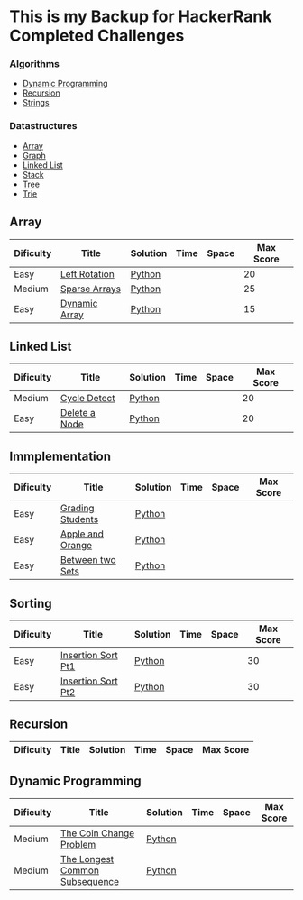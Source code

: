 # This is my Backup for HackerRank Completed Challenges

### Algorithms
* [Dynamic Programming](https://github.com/RamboBambo/Hacker_Rank#dynamic-programming)
* [Recursion](https://github.com/RamboBambo/Hacker_Rank#greedy)
* [Strings](https://github.com/RamboBambo/Hacker_Rank#string)

### Datastructures
* [Array](https://github.com/RamboBambo/Hacker_Rank#array)
* [Graph](https://github.com/RamboBambo/Hacker_Rank#graph)
* [Linked List](https://github.com/RamboBambo/Hacker_Rank#linked-list)
* [Stack](https://github.com/RamboBambo/Hacker_Rank#stack)
* [Tree](https://github.com/RamboBambo/Hacker_Rank#tree)
* [Trie](https://github.com/RamboBambo/Hacker_Rank#trie)

## Array
| Dificulty | Title                                                                                   | Solution                                                                                               | Time | Space | Max Score |
|-----------|-----------------------------------------------------------------------------------------|--------------------------------------------------------------------------------------------------------|------|-------|-----------|
| Easy      | [Left Rotation](https://www.hackerrank.com/challenges/ctci-array-left-rotation/problem) | [Python](https://github.com/RamboBambo/Hacker_Rank/blob/master/Data_Structures/Array/Left_Rotation.py) |      |       | 20        |
| Medium    | [Sparse Arrays](https://www.hackerrank.com/challenges/sparse-arrays/problem)            | [Python](https://github.com/RamboBambo/Hacker_Rank/blob/master/Data_Structures/Array/Sparse_Arrays.py) |      |       | 25        |
| Easy      | [Dynamic Array](https://www.hackerrank.com/challenges/sparse-arrays/problem)            | [Python](https://github.com/RamboBambo/Hacker_Rank/blob/master/Data_Structures/Array/Dynamic_Array.py) |      |       | 15        |

## Linked List
| Dificulty | Title                                                                                                       | Solution                                                                                                       | Time | Space | Max Score |
|-----------|-------------------------------------------------------------------------------------------------------------|----------------------------------------------------------------------------------------------------------------|------|-------|-----------|
| Medium    | [Cycle Detect](https://www.hackerrank.com/challenges/detect-whether-a-linked-list-contains-a-cycle/problem) | [Python](https://github.com/RamboBambo/Hacker_Rank/blob/master/Data_Structures/Linked_List/Cycle_Detection.py) |      |       | 20        |
| Easy      | [Delete a Node](https://www.hackerrank.com/challenges/delete-a-node-from-a-linked-list/problem)             | [Python](https://github.com/RamboBambo/Hacker_Rank/blob/master/Data_Structures/Linked_List/Delete_a_Node.py)   |      |       | 20        |
 
## Immplementation
| Dificulty | Title                                                                              | Solution                                                                                           | Time | Space | Max Score |
|-----------|------------------------------------------------------------------------------------|----------------------------------------------------------------------------------------------------|------|-------|-----------|
| Easy      | [Grading Students](https://www.hackerrank.com/challenges/grading/problem)          | [Python](https://github.com/RamboBambo/Hacker_Rank/blob/master/Implementation/Grading_Students.py) |      |       |           |
| Easy      | [Apple and Orange](https://www.hackerrank.com/challenges/apple-and-orange/problem) | [Python](https://github.com/RamboBambo/Hacker_Rank/blob/master/Implementation/Apple_and_Orange.py) |      |       |           |
| Easy      | [Between two Sets](https://www.hackerrank.com/challenges/between-two-sets/problem) | [Python](https://github.com/RamboBambo/Hacker_Rank/blob/master/Implementation/Between_Two_Sets.py) |      |       |           |

## Sorting
| Dificulty | Title                  | Solution                                                                                                 | Time | Space | Max Score |
|-----------|------------------------|----------------------------------------------------------------------------------------------------------|------|-------|-----------|
| Easy      | [Insertion Sort Pt1]() | [Python](https://github.com/RamboBambo/Hacker_Rank/blob/master/Algorithms/Sorting/Insertion_Sort_Pt1.py) |      |       | 30        |
| Easy      | [Insertion Sort Pt2]() | [Python](https://github.com/RamboBambo/Hacker_Rank/blob/master/Algorithms/Sorting/Insertion_Sort_Pt2.py) |      |       | 30        |

## Recursion
| Dificulty | Title | Solution | Time | Space | Max Score |
|-----------|-------|----------|------|-------|-----------|

## Dynamic Programming
| Dificulty | Title                                                                                       | Solution                                                                                                            | Time | Space | Max Score |
|-----------|---------------------------------------------------------------------------------------------|---------------------------------------------------------------------------------------------------------------------|------|-------|-----------|
| Medium    | [The Coin Change Problem](https://www.hackerrank.com/challenges/coin-change/problem)        | [Python](https://github.com/RamboBambo/Hacker_Rank/blob/master/Data_Structures/Array/The_Coin_Change.py)            |      |       |           |
| Medium    | [The Longest Common Subsequence](https://www.hackerrank.com/challenges/coin-change/problem) | [Python](https://github.com/RamboBambo/Hacker_Rank/blob/master/Data_Structures/Array/Longest_Common_Subsequence.py) |      |       |           |

